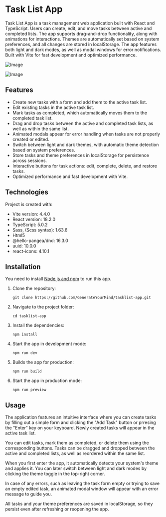 # Task List App

Task List App is a task management web application built with React and TypeScript. Users can create, edit, and move tasks between active and completed lists. The app supports drag-and-drop functionality, along with animations for interactions. Themes are automatically set based on system preferences, and all changes are stored in localStorage. The app features both light and dark modes, as well as modal windows for error notifications. Built with Vite for fast development and optimized performance.

![Image](https://github.com/user-attachments/assets/c3b64540-c340-4a9b-9144-343257f48ff4)

![Image](https://github.com/user-attachments/assets/7eb098df-0d07-42b8-94fc-e97193c37cc6)

## Features

- Create new tasks with a form and add them to the active task list.
- Edit existing tasks in the active task list.
- Mark tasks as completed, which automatically moves them to the completed task list.
- Drag and drop tasks between the active and completed task lists, as well as within the same list.
- Animated modals appear for error handling when tasks are not properly created or edited.
- Switch between light and dark themes, with automatic theme detection based on system preferences.
- Store tasks and theme preferences in localStorage for persistence across sessions.
- Interactive buttons for task actions: edit, complete, delete, and restore tasks.
- Optimized performance and fast development with Vite.

## Technologies

Project is created with:

- Vite version: 4.4.0
- React version: 18.2.0
- TypeScript: 5.0.2
- Sass, (Scss syntax): 1.63.6
- Html5
- @hello-pangea/dnd: 16.3.0
- uuid: 10.0.0
- react-icons: 4.10.1

## Installation

You need to install [Node.js and npm](https://nodejs.org/en/) to run this app.

1. Clone the repository:

   `git clone https://github.com/GenerateYourMind/tasklist-app.git`

2. Navigate to the project folder:

   `cd tasklist-app`

3. Install the dependencies:

   `npm install`

4. Start the app in development mode:

   `npm run dev`

5. Builds the app for production:

   `npm run build`

6. Start the app in production mode:

   `npm run preview`

## Usage

The application features an intuitive interface where you can create tasks by filling out a simple form and clicking the "Add Task" button or prresing the "Enter" key on your keyboard. Newly created tasks will appear in the active task list.

You can edit tasks, mark them as completed, or delete them using the corresponding buttons. Tasks can be dragged and dropped between the active and completed lists, as well as reordered within the same list.

When you first enter the app, it automatically detects your system's theme and applies it. You can later switch between light and dark modes by clicking the theme toggle in the top-right corner.

In case of any errors, such as leaving the task form empty or trying to save an empty edited task, an animated modal window will appear with an error message to guide you.

All tasks and your theme preferences are saved in localStorage, so they persist even after refreshing or reopening the app.
